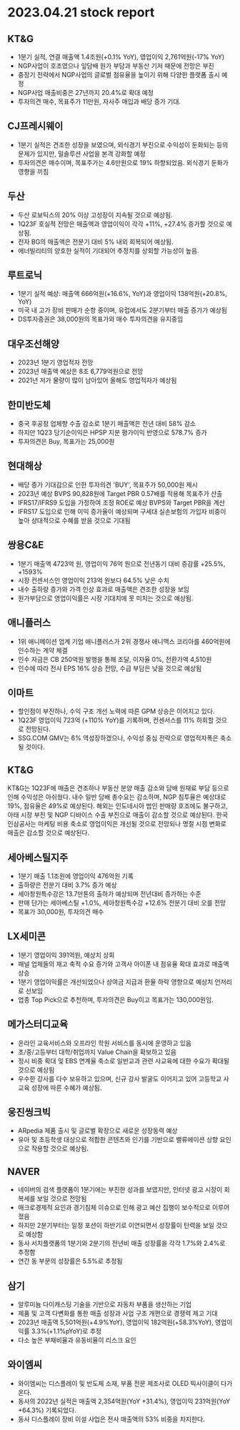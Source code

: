 # 2023.04.21 stock report
## KT&G
- 1분기 실적, 연결 매출액 1.4조원(+0.1% YoY), 영업이익 2,761억원(-17% YoY)
- NGP사업이 호조였으나 잎담배 원가 부담과 부동산 기저 때문에 전망은 부진
- 중장기 전략에서 NGP사업의 글로벌 점유율을 높이기 위해 다양한 플랫폼 출시 예정
- NGP사업 매출비중은 27년까지 20.4%로 확대 예정
- 투자의견 매수, 목표주가 11만원, 자사주 매입과 배당 증가 기대.
## CJ프레시웨이
- 1분기 실적은 견조한 성장을 보였으며, 외식경기 부진으로 수익성이 둔화되는 등의 문제가 있지만, 밀솔루션 사업을 본격 강화할 예정
- 투자의견은 매수이며, 목표주가는 4.6만원으로 19% 하향되었음. 외식경기 둔화가 영향을 끼침
## 두산
- 두산 로보틱스의 20% 이상 고성장이 지속될 것으로 예상됨.
- 1Q23F 호실적 전망은 매출액과 영업이익이 각각 +11%, +27.4% 증가할 것으로 예상됨.
- 전자 BG의 매출액은 전분기 대비 5% 내외 회복되어 예상됨.
- 에너빌리티의 양호한 실적이 기대되어 추정치를 상회할 가능성이 높음.
## 루트로닉
- 1분기 실적 예상: 매출액 666억원(+16.6%, YoY)과 영업이익 138억원(+20.8%, YoY)
- 미국 내 고가 장비 판매가 순항 중이며, 유럽에서도 2분기부터 매출 증가가 예상됨
- DS투자증권은 38,000원의 목표가와 매수 투자의견을 유지중임
## 대우조선해양
- 2023년 1분기 영업적자 전망
- 2023년 매출액 예상은 8조 6,779억원으로 전망
- 2021년 저가 물량이 많이 남아있어 올해도 영업적자가 예상됨
## 한미반도체
- 중국 후공정 업체향 수출 감소로 1분기 매출액은 전년 대비 58% 감소
- 하지만 1Q23 당기순이익은 HPSP 지분 평가이익 반영으로 578.7% 증가
- 투자의견은 Buy, 목표가는 25,000원
## 현대해상
- 배당 증가 기대감으로 인한 투자의견 'BUY', 목표주가 50,000원 제시
- 2023년 예상 BVPS 90,828원에 Target PBR 0.57배를 적용해 목표주가 산출
- IFRS17/IFRS9 도입을 가정하여 조정 ROE로 예상 BVPS와 Target PBR을 계산
- IFRS17 도입으로 인해 이익 증가율이 예상되며 구세대 실손보험의 가입자 비중이 높아 상대적으로 수혜를 받을 것으로 기대됨
## 쌍용C&E
- 1분기 매출액 4723억 원, 영업이익 76억 원으로 전년동기 대비 증감률 +25.5%, +1593%
- 시장 컨센서스인 영업이익 213억 원보다 64.5% 낮은 수치
- 내수 출하량 증가와 가격 인상 효과로 매출액은 견조한 성장을 보임
- 원가부담으로 영업이익률은 시장 기대치에 못 미치는 것으로 예상됨.
## 애니플러스
- 1위 애니메이션 업계 기업 애니플러스가 2위 경쟁사 애니맥스 코리아를 460억원에 인수하는 계약 체결
- 인수 자금은 CB 250억원 발행을 통해 조달, 이자율 0%, 전환가액 4,510원
- 인수에 따라 전사 EPS 16% 상승 전망, 수급 부담은 낮을 것으로 예상됨
## 이마트
- 할인점이 부진하나, 수익 구조 개선 노력에 따른 GPM 상승은 이어지고 있다.
- 1Q23F 영업이익 723억 (+110% YoY)를 기록하며, 컨센서스를 11% 하회할 것으로 전망된다.
- SSG.COM GMV는 6% 역성장하겠으나, 수익성 중심 전략으로 영업적자폭은 축소될 것이다.
## KT&G
KT&G는 1Q23F에 매출은 견조하나 부동산 분양 매출 감소와 담배 원재료 부담 등으로 인해 수익성은 아쉬웠다. 내수 일반 담배 총수요는 감소하며, NGP 침투율은 예상대로 19%, 점유율은 49%로 예상된다. 해외는 인도네시아 법인 판매량 호조에도 불구하고, 아태 시장 부진 및 NGP 디바이스 수출 부진으로 매출이 감소할 것으로 예상된다. 한국인삼공사는 마케팅 비용 축소로 영업이익은 개선될 것으로 전망되나 명절 시점 변화로 매출은 감소할 것으로 예상된다.
## 세아베스틸지주
- 1분기 매출 1.1조원에 영업이익 476억원 기록
- 출하량은 전분기 대비 3.7% 증가 예상
- 세아창원특수강은 13.7만톤의 출하가 예상되며 전년대비 증가하는 수준
- 판매 단가는 세아베스틸 +1.0%, 세아창원특수강 +12.6% 전분기 대비 오를 전망
- 목표가 30,000원, 투자의견 매수
## LX세미콘
- 1분기 영업이익 391억원, 예상치 상회
- 패널 업체들의 재고 축적 수요 증가와 고객사 아이폰 내 점유율 확대 효과로 매출액 상승
- 1분기 영업이익률은 개선되었으나 상여금 지급과 환율 하락 영향으로 예상치 언저리로 선보임
- 업종 Top Pick으로 추천하며, 투자의견은 Buy이고 목표가는 130,000원임.
## 메가스터디교육
- 온라인 교육서비스와 오프라인 학원 서비스를 동시에 운영하고 있음
- 초/중/고등부터 대학/취업까지 Value Chain을 확보하고 있음
- 정시 비중 확대 및 EBS 연계율 축소로 일반교과 관련 사교육에 대한 수요가 확대될 것으로 예상됨
- 우수한 강사를 다수 보유하고 있으며, 신규 강사 발굴도 이어지고 있어 고등학교 사교육 성장에 따른 수혜가 예상됨.
## 웅진씽크빅
- ARpedia 제품 출시 및 글로벌 확장으로 새로운 성장동력 예상
- 유아 및 초등학생 대상으로 적합한 콘텐츠와 인기를 기반으로 밸류에이션 상향 요인으로 작용할 것으로 예상됨.
## NAVER
- 네이버의 검색 플랫폼이 1분기에는 부진한 성과를 보였지만, 인터넷 광고 시장이 회복세를 보일 것으로 전망됨
- 매크로경제적 요인과 경기침체 이슈으로 인해 광고 예산 집행이 보수적으로 이루어졌음
- 하지만 2분기부터는 일정 포션이 하반기로 이연되면서 성장률이 탄력을 보일 것으로 예상함
- 동사 서치플랫폼의 1분기와 2분기의 전년비 매출 성장률을 각각 1.7%와 2.4%로 추정함
- 연간 동 부문의 성장률은 5.5%로 추정됨
## 삼기
- 알루미늄 다이캐스팅 기술을 기반으로 자동차 부품을 생산하는 기업
- 제품 및 고객 다변화를 통한 매출 성장과 사업 구조 개편으로 경쟁력 제고 기대
- 2023년 매출액 5,501억원(+4.9%YoY), 영업이익 182억원(+58.3%YoY), 영업이익률 3.3%(+1.1%pYoY)로 추정
- 다소 높은 부채비율과 유동비율이 리스크 요인
## 와이엠씨
- 와이엠씨는 디스플레이 및 반도체 소재, 부품 전문 제조사로 OLED 빅사이클이 다가온다.
- 동사의 2022년 실적은 매출액 2,354억원(YoY +31.4%), 영업이익 231억원(YoY +64.3%) 기록되었다.
- 동사 디스플레이 장비 이설 사업은 전사 매출액의 53% 비중을 차지한다.